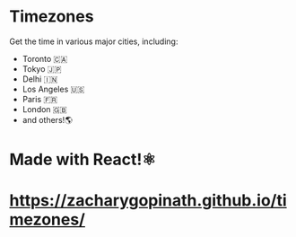 # Timezones
Get the time in various major cities, including:
- Toronto 🇨🇦
- Tokyo 🇯🇵
- Delhi 🇮🇳
- Los Angeles 🇺🇸
- Paris 🇫🇷
- London 🇬🇧
- and others!🌎
# Made with React!⚛️
# https://zacharygopinath.github.io/timezones/
